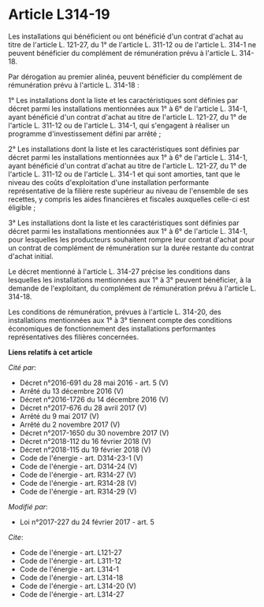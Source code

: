 # Article L314-19

Les installations qui bénéficient ou ont bénéficié d'un contrat d'achat au titre de l'article L. 121-27, du 1° de l'article
L. 311-12 ou de l'article L. 314-1 ne peuvent bénéficier du complément de rémunération prévu à l'article L. 314-18. 

Par dérogation au premier alinéa, peuvent bénéficier du complément de rémunération prévu à l'article L. 314-18 : 

1° Les installations dont la liste et les caractéristiques sont définies par décret parmi les installations mentionnées aux
1° à 6° de l'article L. 314-1, ayant bénéficié d'un contrat d'achat au titre de l'article L. 121-27, du 1° de l'article L.
311-12 ou de l'article L. 314-1, qui s'engagent à réaliser un programme d'investissement défini par arrêté ; 

2° Les installations dont la liste et les caractéristiques sont définies par décret parmi les installations mentionnées aux
1° à 6° de l'article L. 314-1, ayant bénéficié d'un contrat d'achat au titre de l'article L. 121-27, du 1° de l'article L.
311-12 ou de l'article L. 314-1 et qui sont amorties, tant que le niveau des coûts d'exploitation d'une installation
performante représentative de la filière reste supérieur au niveau de l'ensemble de ses recettes, y compris les aides
financières et fiscales auxquelles celle-ci est éligible ; 

3° Les installations dont la liste et les caractéristiques sont définies par décret parmi les installations mentionnées aux
1° à 6° de l'article L. 314-1, pour lesquelles les producteurs souhaitent rompre leur contrat d'achat pour un contrat de
complément de rémunération sur la durée restante du contrat d'achat initial. 

Le décret mentionné à l'article L. 314-27 précise les conditions dans lesquelles les installations mentionnées aux 1° à 3°
peuvent bénéficier, à la demande de l'exploitant, du complément de rémunération prévu à l'article L. 314-18. 

Les conditions de rémunération, prévues à l'article L. 314-20, des installations mentionnées aux 1° à 3° tiennent compte des
conditions économiques de fonctionnement des installations performantes représentatives des filières concernées.

**Liens relatifs à cet article**

_Cité par_:

  - Décret n°2016-691 du 28 mai 2016 - art. 5 (V)
  - Arrêté du 13 décembre 2016 (V)
  - Décret n°2016-1726 du 14 décembre 2016 (V)
  - Décret n°2017-676 du 28 avril 2017 (V)
  - Arrêté du 9 mai 2017 (V)
  - Arrêté du 2 novembre 2017 (V)
  - Décret n°2017-1650 du 30 novembre 2017 (V)
  - Décret n°2018-112 du 16 février 2018 (V)
  - Décret n°2018-115 du 19 février 2018 (V)
  - Code de l'énergie - art. D314-23-1 (V)
  - Code de l'énergie - art. D314-24 (V)
  - Code de l'énergie - art. R314-27 (V)
  - Code de l'énergie - art. R314-28 (V)
  - Code de l'énergie - art. R314-29 (V)

_Modifié par_:

  - Loi n°2017-227 du 24 février 2017 - art. 5

_Cite_:

  - Code de l'énergie - art. L121-27
  - Code de l'énergie - art. L311-12
  - Code de l'énergie - art. L314-1
  - Code de l'énergie - art. L314-18
  - Code de l'énergie - art. L314-20 (V)
  - Code de l'énergie - art. L314-27
